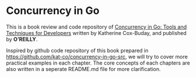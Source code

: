 # **Concurrency in Go**

This is a book review and code repository of [Concurrency in Go: Tools and Techniques for Developers](https://www.oreilly.com/library/view/concurrency-in-go/9781491941294/) written by Katherine Cox-Buday, and published by **O’REILLY**.

Inspired by github code repository of this book prepared in https://github.com/kat-co/concurrency-in-go-src, we will try to cover more practical examples in each chapter. The core concepts of each chapters are also written in a seperate README.md file for more clarification.